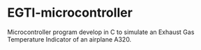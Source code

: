 # EGTI-microcontroller
 Microcontroller program develop in C to simulate an Exhaust Gas Temperature Indicator of an airplane A320.

